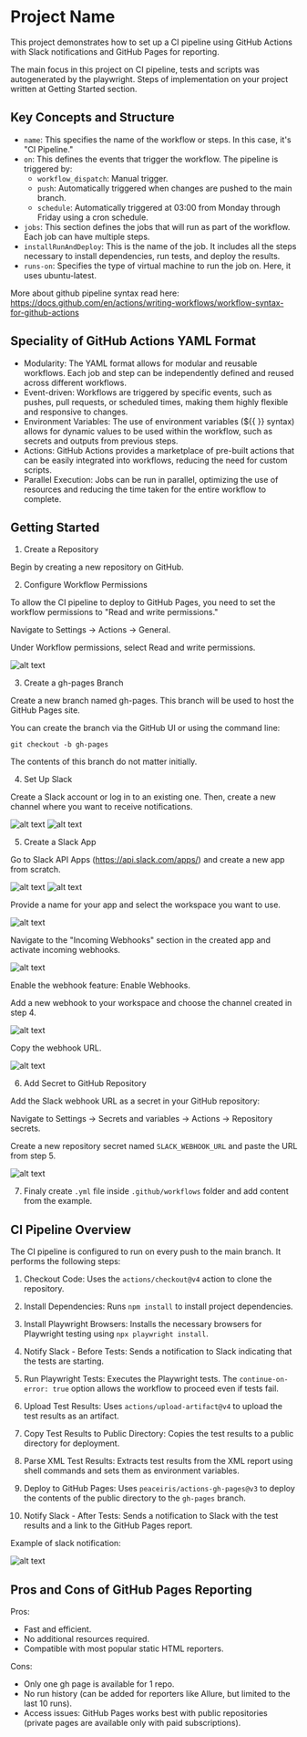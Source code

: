 <h1>Project Name</h1>

This project demonstrates how to set up a CI pipeline using GitHub Actions with Slack notifications and GitHub Pages for reporting.

The main focus in this project on CI pipeline, tests and scripts was autogenerated by the playwright. Steps of implementation on your project written at Getting Started section.

<h2>Key Concepts and Structure</h2>

- `name`: This specifies the name of the workflow or steps. In this case, it's "CI Pipeline."
- `on`: This defines the events that trigger the workflow. The pipeline is triggered by:
    - `workflow_dispatch`: Manual trigger.
    - `push`: Automatically triggered when changes are pushed to the main branch.
    - `schedule`: Automatically triggered at 03:00 from Monday through Friday using a cron schedule.
- `jobs`: This section defines the jobs that will run as part of the workflow. Each job can have multiple steps.
- `installRunAndDeploy`: This is the name of the job. It includes all the steps necessary to install dependencies, run tests, and deploy the results.
- `runs-on`: Specifies the type of virtual machine to run the job on. Here, it uses ubuntu-latest.

More about github pipeline syntax read here: https://docs.github.com/en/actions/writing-workflows/workflow-syntax-for-github-actions

<h2> Speciality of GitHub Actions YAML Format </h2>

- Modularity: The YAML format allows for modular and reusable workflows. Each job and step can be independently defined and reused across different workflows.
- Event-driven: Workflows are triggered by specific events, such as pushes, pull requests, or scheduled times, making them highly flexible and responsive to changes.
- Environment Variables: The use of environment variables (${{ }} syntax) allows for dynamic values to be used within the workflow, such as secrets and outputs from previous steps.
- Actions: GitHub Actions provides a marketplace of pre-built actions that can be easily integrated into workflows, reducing the need for custom scripts.
- Parallel Execution: Jobs can be run in parallel, optimizing the use of resources and reducing the time taken for the entire workflow to complete.


<h2>Getting Started</h2>

1. Create a Repository

Begin by creating a new repository on GitHub.

2. Configure Workflow Permissions

To allow the CI pipeline to deploy to GitHub Pages, you need to set the workflow permissions to "Read and write permissions."

Navigate to Settings -> Actions -> General.

Under Workflow permissions, select Read and write permissions.

![alt text](src/image-1.png)


3. Create a gh-pages Branch

Create a new branch named gh-pages. This branch will be used to host the GitHub Pages site.

You can create the branch via the GitHub UI or using the command line:
```
git checkout -b gh-pages
```
The contents of this branch do not matter initially.

4. Set Up Slack

Create a Slack account or log in to an existing one. Then, create a new channel where you want to receive notifications.

![alt text](src/image-2.png)
![alt text](src/image-3.png)

5. Create a Slack App

Go to Slack API Apps (https://api.slack.com/apps/) and create a new app from scratch.

![alt text](src/image-4.png)
![alt text](src/image-5.png)

Provide a name for your app and select the workspace you want to use.

![alt text](src/image-6.png)

Navigate to the "Incoming Webhooks" section in the created app and activate incoming webhooks.

![alt text](src/image-7.png)

Enable the webhook feature: Enable Webhooks.

Add a new webhook to your workspace and choose the channel created in step 4.

![alt text](src/image-8.png)

Copy the webhook URL.

![alt text](src/image-9.png)


6. Add Secret to GitHub Repository

Add the Slack webhook URL as a secret in your GitHub repository:

Navigate to Settings -> Secrets and variables -> Actions -> Repository secrets.

Create a new repository secret named `SLACK_WEBHOOK_URL` and paste the URL from step 5.

![alt text](src/image-10.png)

7. Finaly create `.yml` file inside `.github/workflows` folder and add content from the example.

<h2>CI Pipeline Overview</h2>

The CI pipeline is configured to run on every push to the main branch. It performs the following steps:

1. Checkout Code: Uses the `actions/checkout@v4` action to clone the repository.

2. Install Dependencies: Runs `npm install` to install project dependencies.

3. Install Playwright Browsers: Installs the necessary browsers for Playwright testing using `npx playwright install`.

4. Notify Slack - Before Tests: Sends a notification to Slack indicating that the tests are starting.

5. Run Playwright Tests: Executes the Playwright tests. The `continue-on-error: true` option allows the workflow to proceed even if tests fail.

6. Upload Test Results: Uses `actions/upload-artifact@v4` to upload the test results as an artifact.

7. Copy Test Results to Public Directory: Copies the test results to a public directory for deployment.

8. Parse XML Test Results: Extracts test results from the XML report using shell commands and sets them as environment variables.

9. Deploy to GitHub Pages: Uses `peaceiris/actions-gh-pages@v3` to deploy the contents of the public directory to the `gh-pages` branch.

10. Notify Slack - After Tests: Sends a notification to Slack with the test results and a link to the GitHub Pages report.

Example of slack notification:

![alt text](src/image-11.png)

<h2>Pros and Cons of GitHub Pages Reporting</h2>

Pros:
- Fast and efficient.
- No additional resources required.
- Compatible with most popular static HTML reporters.

Cons:
- Only one gh page is available for 1 repo.
- No run history (can be added for reporters like Allure, but limited to the last 10 runs).
- Access issues: GitHub Pages works best with public repositories (private pages are available only with paid subscriptions).